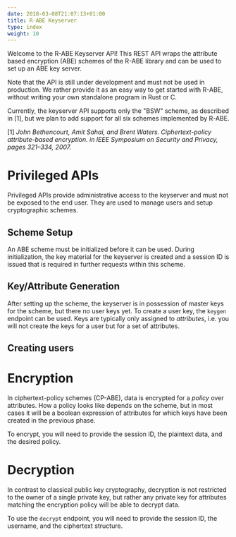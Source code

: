 ```yaml
---
date: 2018-03-08T21:07:13+01:00
title: R-ABE Keyserver
type: index
weight: 10
---
```


Welcome to the R-ABE Keyserver API! This REST API wraps the attribute based encryption (ABE) schemes of the R-ABE library and can be used to set up an ABE key server.

Note that the API is still under development and must not be used in production. We rather provide it as an easy way to get started with R-ABE, without writing your own standalone program in Rust or C.

Currently, the keyserver API supports only the "BSW" scheme, as described in [1], but we plan to add support for all six schemes implemented by R-ABE.



[1] _John Bethencourt, Amit Sahai, and Brent Waters. Ciphertext-policy attribute-based encryption. in IEEE Symposium on Security and Privacy, pages 321–334, 2007._


# Privileged APIs

Privileged APIs provide administrative access to the keyserver and must not be exposed to the end user. They are used to manage users and setup cryptographic schemes.

## Scheme Setup

An ABE scheme must be initialized before it can be used. During initialization, the key material for the keyserver is created and a session ID is issued that is required in further requests within this scheme.


## Key/Attribute Generation

After setting up the scheme, the keyserver is in possession of master keys for the scheme, but there no user keys yet. To create a user key, the `keygen` endpoint can be used. Keys are typically only assigned to _attributes_, i.e. you will not create the keys for a user but for a set of attributes.

## Creating users


# Encryption

In ciphertext-policy schemes (CP-ABE), data is encrypted for a _policy_ over attributes. How a policy looks like depends on the scheme, but in most cases it will be a boolean expression of attributes for which keys have been created in the previous phase.

To encrypt, you will need to provide the session ID, the plaintext data, and the desired policy.

# Decryption

In contrast to classical public key cryptography, decryption is not restricted to the owner of a single private key, but rather any private key for attributes matching the encryption policy will be able to decrypt data.

To use the `decrypt` endpoint, you will need to provide the session ID, the username, and the ciphertext structure.


